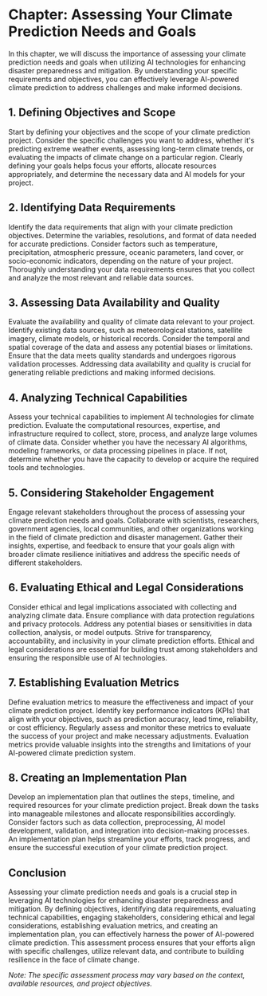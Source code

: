Chapter: Assessing Your Climate Prediction Needs and Goals
==========================================================

In this chapter, we will discuss the importance of assessing your climate prediction needs and goals when utilizing AI technologies for enhancing disaster preparedness and mitigation. By understanding your specific requirements and objectives, you can effectively leverage AI-powered climate prediction to address challenges and make informed decisions.

**1. Defining Objectives and Scope**
------------------------------------

Start by defining your objectives and the scope of your climate prediction project. Consider the specific challenges you want to address, whether it's predicting extreme weather events, assessing long-term climate trends, or evaluating the impacts of climate change on a particular region. Clearly defining your goals helps focus your efforts, allocate resources appropriately, and determine the necessary data and AI models for your project.

**2. Identifying Data Requirements**
------------------------------------

Identify the data requirements that align with your climate prediction objectives. Determine the variables, resolutions, and format of data needed for accurate predictions. Consider factors such as temperature, precipitation, atmospheric pressure, oceanic parameters, land cover, or socio-economic indicators, depending on the nature of your project. Thoroughly understanding your data requirements ensures that you collect and analyze the most relevant and reliable data sources.

**3. Assessing Data Availability and Quality**
----------------------------------------------

Evaluate the availability and quality of climate data relevant to your project. Identify existing data sources, such as meteorological stations, satellite imagery, climate models, or historical records. Consider the temporal and spatial coverage of the data and assess any potential biases or limitations. Ensure that the data meets quality standards and undergoes rigorous validation processes. Addressing data availability and quality is crucial for generating reliable predictions and making informed decisions.

**4. Analyzing Technical Capabilities**
---------------------------------------

Assess your technical capabilities to implement AI technologies for climate prediction. Evaluate the computational resources, expertise, and infrastructure required to collect, store, process, and analyze large volumes of climate data. Consider whether you have the necessary AI algorithms, modeling frameworks, or data processing pipelines in place. If not, determine whether you have the capacity to develop or acquire the required tools and technologies.

**5. Considering Stakeholder Engagement**
-----------------------------------------

Engage relevant stakeholders throughout the process of assessing your climate prediction needs and goals. Collaborate with scientists, researchers, government agencies, local communities, and other organizations working in the field of climate prediction and disaster management. Gather their insights, expertise, and feedback to ensure that your goals align with broader climate resilience initiatives and address the specific needs of different stakeholders.

**6. Evaluating Ethical and Legal Considerations**
--------------------------------------------------

Consider ethical and legal implications associated with collecting and analyzing climate data. Ensure compliance with data protection regulations and privacy protocols. Address any potential biases or sensitivities in data collection, analysis, or model outputs. Strive for transparency, accountability, and inclusivity in your climate prediction efforts. Ethical and legal considerations are essential for building trust among stakeholders and ensuring the responsible use of AI technologies.

**7. Establishing Evaluation Metrics**
--------------------------------------

Define evaluation metrics to measure the effectiveness and impact of your climate prediction project. Identify key performance indicators (KPIs) that align with your objectives, such as prediction accuracy, lead time, reliability, or cost efficiency. Regularly assess and monitor these metrics to evaluate the success of your project and make necessary adjustments. Evaluation metrics provide valuable insights into the strengths and limitations of your AI-powered climate prediction system.

**8. Creating an Implementation Plan**
--------------------------------------

Develop an implementation plan that outlines the steps, timeline, and required resources for your climate prediction project. Break down the tasks into manageable milestones and allocate responsibilities accordingly. Consider factors such as data collection, preprocessing, AI model development, validation, and integration into decision-making processes. An implementation plan helps streamline your efforts, track progress, and ensure the successful execution of your climate prediction project.

**Conclusion**
--------------

Assessing your climate prediction needs and goals is a crucial step in leveraging AI technologies for enhancing disaster preparedness and mitigation. By defining objectives, identifying data requirements, evaluating technical capabilities, engaging stakeholders, considering ethical and legal considerations, establishing evaluation metrics, and creating an implementation plan, you can effectively harness the power of AI-powered climate prediction. This assessment process ensures that your efforts align with specific challenges, utilize relevant data, and contribute to building resilience in the face of climate change.

*Note: The specific assessment process may vary based on the context, available resources, and project objectives.*
